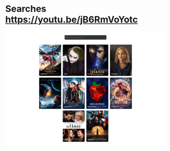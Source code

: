 # Searches https://youtu.be/jB6RmVoYotc
<p align="center">
  <img src="preview.png" alt="preview del proyecto"  width="1600">
</p>